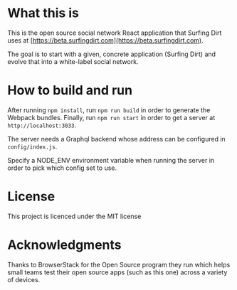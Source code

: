 # What this is

This is the open source social network React application that Surfing Dirt uses at
[https://beta.surfingdirt.com](https://beta.surfingdirt.com).

The goal is to start with a given, concrete application (Surfing Dirt) and evolve that into
a white-label social network.

# How to build and run

After running `npm install`, run `npm run build` in order to generate the Webpack bundles.
Finally, run `npm run start` in order to get a server at `http://localhost:3033`.

The server needs a Graphql backend whose address can be configured in `config/index.js`.

Specify a NODE_ENV environment variable when running the server in order to pick which
config set to use. 

# License

This project is licenced under the MIT license

# Acknowledgments

Thanks to BrowserStack for the Open Source program they run which helps small teams test their
open source apps (such as this one) across a variety of devices.